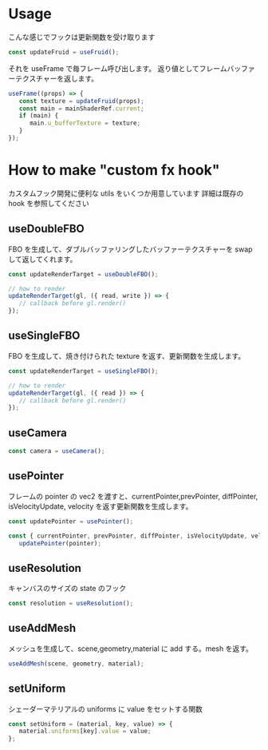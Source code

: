 # Usage

こんな感じでフックは更新関数を受け取ります

```js
const updateFruid = useFruid();
```

それを useFrame で毎フレーム呼び出します。
返り値としてフレームバッファーテクスチャーを返します。

```js
useFrame((props) => {
   const texture = updateFruid(props);
   const main = mainShaderRef.current;
   if (main) {
      main.u_bufferTexture = texture;
   }
});
```

# How to make "custom fx hook"

カスタムフック開発に便利な utils をいくつか用意しています
詳細は既存の hook を参照してください

## useDoubleFBO

FBO を生成して、ダブルバッファリングしたバッファーテクスチャーを swap して返してくれます。

```js
const updateRenderTarget = useDoubleFBO();

// how to render
updateRenderTarget(gl, ({ read, write }) => {
   // callback before gl.render()
});
```

## useSingleFBO

FBO を生成して、焼き付けられた texture を返す、更新関数を生成します。

```js
const updateRenderTarget = useSingleFBO();

// how to render
updateRenderTarget(gl, ({ read }) => {
   // callback before gl.render()
});
```

## useCamera

```js
const camera = useCamera();
```

## usePointer

フレームの pointer の vec2 を渡すと、currentPointer,prevPointer, diffPointer, isVelocityUpdate, velocity を返す更新関数を生成します。

```js
const updatePointer = usePointer();

const { currentPointer, prevPointer, diffPointer, isVelocityUpdate, velocity } =
   updatePointer(pointer);
```

## useResolution

キャンバスのサイズの state のフック

```js
const resolution = useResolution();
```

## useAddMesh

メッシュを生成して、scene,geometry,material に add する。mesh を返す。

```js
useAddMesh(scene, geometry, material);
```

## setUniform

シェーダーマテリアルの uniforms に value をセットする関数

```js
const setUniform = (material, key, value) => {
   material.uniforms[key].value = value;
};
```
